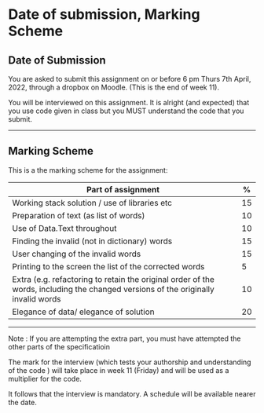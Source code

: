 # Date of submission, Marking Scheme

## Date of Submission
You are asked to submit this assignment on or before 6 pm  Thurs 7th April, 2022, through a dropbox on Moodle.  (This is the end of week 11).

You will be interviewed on this assignment. It is alright (and expected) that you use code given in class  but you MUST understand the code that you submit. 

---
## Marking Scheme 

This is a the marking scheme for the assignment:

| Part of assignment                                           | %    |
| ------------------------------------------------------------ | ---- |
| Working stack solution / use of libraries etc                | 15   |
| Preparation  of text (as list of words)                            | 10   |
| Use of Data.Text throughout  | 10    |
| Finding the invalid (not in dictionary) words | 15|
| User changing of the invalid words | 15  |
| Printing to the screen the list of the corrected words  | 5  |
| Extra (e.g. refactoring  to retain the original order of the words, including the changed versions of the originally invalid words | 10   |
| Elegance of data/ elegance of solution                       | 20   |


---
Note : If you are attempting the extra part, you must have attempted the other parts of the specificatioin

The mark for the interview (which tests your authorship and  understanding of the code ) will take place in week 11 (Friday) and will be used as a multiplier for the code. 

It follows that the interview is mandatory. A schedule will be available nearer the date. 
